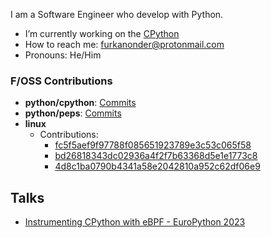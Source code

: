 I am a Software Engineer who develop with Python.

- I’m currently working on the [CPython](https://github.com/python/cpython)
- How to reach me: furkanonder@protonmail.com
- Pronouns: He/Him

### F/OSS Contributions
- **python/cpython**: [Commits](https://github.com/python/cpython/commits?author=furkanonder)
- **python/peps**: [Commits](https://github.com/python/peps/commits?author=furkanonder)
- **linux**
  - Contributions:
    - [fc5f5aef9f97788f085651923789e3c53c065f58](https://github.com/torvalds/linux/commit/fc5f5aef9f97788f085651923789e3c53c065f58)
    - [bd26818343dc02936a4f2f7b63368d5e1e1773c8](https://github.com/torvalds/linux/commit/bd26818343dc02936a4f2f7b63368d5e1e1773c8)
    - [4d8c1ba0790b4341a58e2042810a952c62df06e9](https://github.com/torvalds/linux/commit/4d8c1ba0790b4341a58e2042810a952c62df06e9)
  
## Talks
- [Instrumenting CPython with eBPF - EuroPython 2023](https://www.youtube.com/watch?v=sjSpbRFtKjc)
